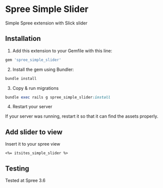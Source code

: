 # Spree Simple Slider

Simple Spree extension with Slick slider

## Installation

1. Add this extension to your Gemfile with this line:
  ```ruby
  gem 'spree_simple_slider'
  ```

2. Install the gem using Bundler:
  ```ruby
  bundle install
  ```

3. Copy & run migrations
  ```ruby
  bundle exec rails g spree_simple_slider:install
  ```

4. Restart your server

  If your server was running, restart it so that it can find the assets properly.

## Add slider to view
Insert it to your spree view
```shell
<%= itsites_simple_slider %>
```

## Testing

Tested at Spree 3.6
